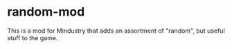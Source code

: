 # random-mod
This is a mod for Mindustry that adds an assortment of "random", but useful stuff to the game.
